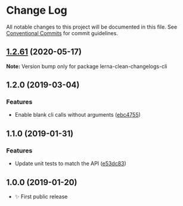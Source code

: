 # Change Log

All notable changes to this project will be documented in this file.
See [Conventional Commits](https://conventionalcommits.org) for commit guidelines.

## [1.2.61](https://gitlab.com/codsen/codsen/compare/lerna-clean-changelogs-cli@1.2.60...lerna-clean-changelogs-cli@1.2.61) (2020-05-17)

**Note:** Version bump only for package lerna-clean-changelogs-cli





## 1.2.0 (2019-03-04)

### Features

- Enable blank cli calls without arguments ([ebc4755](https://gitlab.com/codsen/codsen/commit/ebc4755))

## 1.1.0 (2019-01-31)

### Features

- Update unit tests to match the API ([e53dc83](https://gitlab.com/codsen/codsen/commit/e53dc83))

## 1.0.0 (2019-01-20)

- ✨ First public release
